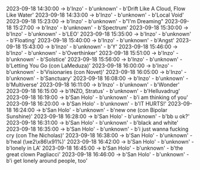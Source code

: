 2023-09-18 14:30:00 -> b'Inzo' - b'unknown' - b'Drift Like A Cloud, Flow Like Water'
2023-09-18 14:33:00 -> b'Inzo' - b'unknown' - b'Local Void'
2023-09-18 15:23:00 -> b'Inzo' - b'unknown' - b"I'm Dreaming"
2023-09-18 15:27:00 -> b'Inzo' - b'unknown' - b'Spectrum'
2023-09-18 15:30:00 -> b'Inzo' - b'unknown' - b'LEO'
2023-09-18 15:35:00 -> b'Inzo' - b'unknown' - b'Floating'
2023-09-18 15:40:00 -> b'Inzo' - b'unknown' - b'Angst'
2023-09-18 15:43:00 -> b'Inzo' - b'unknown' - b'Y'
2023-09-18 15:46:00 -> b'Inzo' - b'unknown' - b'Overthinker'
2023-09-18 15:51:00 -> b'Inzo' - b'unknown' - b'Solstice'
2023-09-18 15:56:00 -> b'Inzo' - b'unknown' - b'Letting You Go (con LaMeduza)'
2023-09-18 16:00:00 -> b'Inzo' - b'unknown' - b'Visionaries (con Novet)'
2023-09-18 16:05:00 -> b'Inzo' - b'unknown' - b'Sanctuary'
2023-09-18 16:08:00 -> b'Inzo' - b'unknown' - b'Multiverse'
2023-09-18 16:11:00 -> b'Inzo' - b'unknown' - b'Wonder'
2023-09-18 16:15:00 -> b'INZO, Stratus' - b'unknown' - b'Helluvadrug'
2023-09-18 16:19:00 -> b'San Holo' - b'unknown' - b'i am thinking of you'
2023-09-18 16:20:00 -> b'San Holo' - b'unknown' - b'IT HURTS!'
2023-09-18 16:24:00 -> b'San Holo' - b'unknown' - b'new one (con Bipolar Sunshine)'
2023-09-18 16:28:00 -> b'San Holo' - b'unknown' - b'bb u ok?'
2023-09-18 16:31:00 -> b'San Holo' - b'unknown' - b'black and white'
2023-09-18 16:35:00 -> b'San Holo' - b'unknown' - b'i just wanna fucking cry (con The Nicholas)'
2023-09-18 16:38:00 -> b'San Holo' - b'unknown' - b'heal (\xe2\x86\x91%)'
2023-09-18 16:42:00 -> b'San Holo' - b'unknown' - b'lonely in LA'
2023-09-18 16:45:00 -> b'San Holo' - b'unknown' - b'the great clown Pagliacci'
2023-09-18 16:46:00 -> b'San Holo' - b'unknown' - b'i get lonely around people, too'
